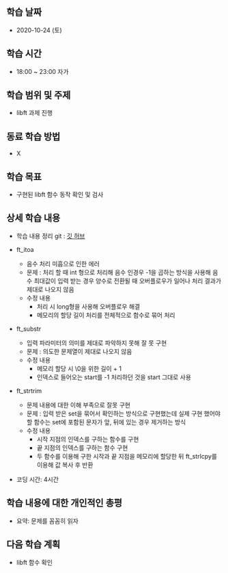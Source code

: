 학습 날짜
---
+ 2020-10-24 (토)

학습 시간
---
+ 18:00 ~ 23:00 자가

학습 범위 및 주제
---
+ libft 과제 진행

동료 학습 방법
---
+ X

학습 목표
---
+ 구현된 libft 함수 동작 확인 및 검사

상세 학습 내용
---
+ 학습 내용 정리 git : [깃 허브](https://github.com/kiskim/study)   

+ ft_itoa
    + 음수 처리 미흡으로 인한 에러
    + 문제 : 처리 할 때 int 형으로 처리해 음수 인경우 -1을 곱하는 방식을 사용해 음수 최대값이 입력 받는 경우 양수로 전환될 때 오버플로우가 일어나 처리 결과가 제대로 나오지 않음
    + 수정 내용
        + 처리 시 long형을 사용해 오버플로우 해결
        + 메모리의 할당 길이 처리를 전체적으로 함수로 묶어 처리
+ ft_substr
    + 입력 파라미터의 의미를 제대로 파악하지 못해 잘 못 구현
    + 문제 : 의도한 문제열이 제대로 나오지 않음
    + 수정 내용
        + 메모리 할당 시 \0을 위한 길이 + 1
        + 인덱스로 들어오는 start를 -1 처리하던 것을 start 그대로 사용
+ ft_strtrim
    + 문제 내용에 대한 이해 부족으로 잘못 구현
    + 문제 : 입력 받은 set을 묶어서 확인하는 방식으로 구현했는데 실제 구현 했어야할 함수는 set에 포함된 문자가 앞, 뒤에 있는 경우 제거하는 방식
    + 수정 내용
        + 시작 지점의 인덱스를 구하는 함수를 구현
        + 끝 지점의 인덱스를 구하는 함수 구현
        + 두 함수를 이용해 구한 시작과 끝 지점을 메모리에 할당한 뒤 ft_strlcpy를 이용해 값 복사 후 반환
+ 코딩 시간: 4시간

학습 내용에 대한 개인적인 총평
---
+ 요약: 문제를 꼼꼼히 읽자

다음 학습 계획
---
+ libft 함수 확인